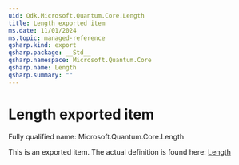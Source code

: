 ```yaml
---
uid: Qdk.Microsoft.Quantum.Core.Length
title: Length exported item
ms.date: 11/01/2024
ms.topic: managed-reference
qsharp.kind: export
qsharp.package: __Std__
qsharp.namespace: Microsoft.Quantum.Core
qsharp.name: Length
qsharp.summary: ""
---
```


# Length exported item

Fully qualified name: Microsoft.Quantum.Core.Length

This is an exported item. The actual definition is found here: [Length](xref:Qdk.Std.Core.Length)
